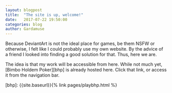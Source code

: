 ```yaml
---
layout: blogpost
title:  "The site is up, welcome!"
date:   2017-07-22 19:50:00
categories: blog
author: Gardamuse
---
```


Because DeviantArt is not the ideal place for games, be them NSFW or otherwise, I felt like I could probably use my own website. By the advice of a friend I looked into finding a good solution for that. Thus, here we are.

The idea is that my work will be accessible from here. While not much yet, [Bimbo Holdem Poker][bhp] is already hosted here. Click that link, or access it from the navigation bar.

[bhp]: {{site.baseurl}}{% link pages/playbhp.html %}
